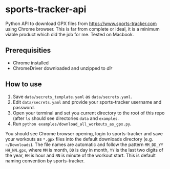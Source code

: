 # sports-tracker-api
Python API to download GPX files from https://www.sports-tracker.com using Chrome browser.
This is far from complete or ideal, it is a minimum viable product which did the job for me. Tested on Macbook.

## Prerequisities

- Chrome installed
- ChromeDriver downloaded and unzipped to *dir*

## How to use

1. Save `data/secrets_template.yaml` as `data/secrets.yaml`.
1. Edit `data/secrets.yaml` and provide your sports-tracker username and password.
1. Open your terminal and set you current directory to the root of this repo (after `ls` should see directories `data` and `examples`.
1. Run `python examples/download_all_workouts_as_gpx.py`.

You should see Chrome browser opening, login to sports-tracker and save your workouts as `*.gpx` files into the default downloads directory (e.g. `~/Downloads`). 
The file names are automatic and follow the pattern `MM_DD_YY HH_NN.gpx`, where `MM` is month, `DD` is day in month, `YY` is the last two digits of the year, `HH` is hour and `NN` is minute of the workout start. This is default naming convention by sports-tracker.

